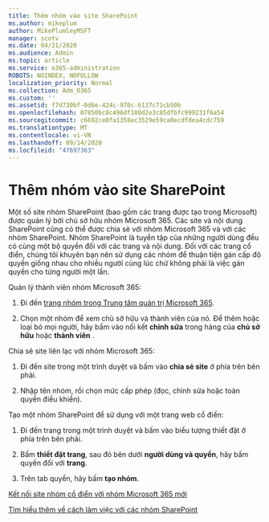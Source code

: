```yaml
---
title: Thêm nhóm vào site SharePoint
ms.author: mikeplum
author: MikePlumleyMSFT
manager: scotv
ms.date: 04/21/2020
ms.audience: Admin
ms.topic: article
ms.service: o365-administration
ROBOTS: NOINDEX, NOFOLLOW
localization_priority: Normal
ms.collection: Adm_O365
ms.custom: ''
ms.assetid: f7d730bf-0d6e-424c-970c-6137c71cb50b
ms.openlocfilehash: 07850bc8c496df180d2e3c85dfbfc999231f6a54
ms.sourcegitcommit: c6692ce0fa1358ec3529e59ca0ecdfdea4cdc759
ms.translationtype: MT
ms.contentlocale: vi-VN
ms.lasthandoff: 09/14/2020
ms.locfileid: "47697363"
---
```

# <a name="add-a-group-to-a-sharepoint-site"></a>Thêm nhóm vào site SharePoint

Một số site nhóm SharePoint (bao gồm các trang được tạo trong Microsoft) được quản lý bởi chủ sở hữu nhóm Microsoft 365. Các site và nội dung SharePoint cũng có thể được chia sẻ với nhóm Microsoft 365 và với các nhóm SharePoint. Nhóm SharePoint là tuyển tập của những người dùng đều có cùng một bộ quyền đối với các trang và nội dung. Đối với các trang cổ điển, chúng tôi khuyên bạn nên sử dụng các nhóm để thuận tiện gán cấp độ quyền giống nhau cho nhiều người cùng lúc chứ không phải là việc gán quyền cho từng người một lần.
  
Quản lý thành viên nhóm Microsoft 365:
  
1. Đi đến [trang nhóm trong Trung tâm quản trị Microsoft 365](https://portal.office.com/adminportal/home#/groups).
    
2. Chọn một nhóm để xem chủ sở hữu và thành viên của nó. Để thêm hoặc loại bỏ mọi người, hãy bấm vào nối kết **chỉnh sửa** trong hàng của **chủ sở hữu** hoặc **thành viên** . 
    
Chia sẻ site liên lạc với nhóm Microsoft 365:
  
1. Đi đến site trong một trình duyệt và bấm vào **chia sẻ site** ở phía trên bên phải. 
    
2. Nhập tên nhóm, rồi chọn mức cấp phép (đọc, chỉnh sửa hoặc toàn quyền điều khiển).
    
Tạo một nhóm SharePoint để sử dụng với một trang web cổ điển:
  
1. Đi đến trang trong một trình duyệt và bấm vào biểu tượng thiết đặt ở phía trên bên phải.
    
2. Bấm **thiết đặt trang**, sau đó bên dưới **người dùng và quyền**, hãy bấm quyền đối với **trang**.
    
3. Trên tab quyền, hãy bấm **tạo nhóm**.
    
[Kết nối site nhóm cổ điển với nhóm Microsoft 365 mới](https://go.microsoft.com/fwlink/?linkid=2008654)
  
[Tìm hiểu thêm về cách làm việc với các nhóm SharePoint](https://go.microsoft.com/fwlink/?linkid=874658)
  

